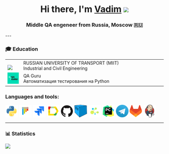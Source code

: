 <h1 align="center">Hi there, I'm <a href="https://daniilshat.ru/" target="_blank">Vadim</a> 
<img src="https://github.com/blackcater/blackcater/raw/main/images/Hi.gif" height="32"/></h1>
<h3 align="center">Middle QA engeneer from Russia, Moscow 🇷🇺</h3>
---

### :mortar_board: Education

<table width="100%" border='0'>
    <tr><td width="10%" valign="bottom"><img src="icons/mephi_logo.jpeg"></td><td valign="middle">RUSSIAN UNIVERSITY OF TRANSPORT (MIIT)</br>Industrial and Civil Engineering</td></tr>
    <tr><td width="10%" valign="bottom"><img src="icons/qa_guru_logo.svg"></td><td valign="middle">QA Guru</br>Автоматизация тестирования на Python</td></tr>
</table>

### Languages and tools:

<img title="Python" src="icons/python.svg" height="40" width="40"/> <img title="Pytest" src="icons/pytest.svg" height="40" width="40"/> <img title="Jira" src="icons/jira.svg" height="40" width="40"/> <img title="Allure Report" src="icons/allure_report.png" height="40" width="40"/> <img title="GitHub" src="icons/github.svg" height="40" width="40"/> <img title="Selenoid" src="icons/selenoid.png" height="40" width="40"/> <img title="Selene" src="icons/selene.png" height="40" width="40"/> <img title="Pycharm" src="icons/pycharm-original.svg" height="40" width="40"/> <img title="Telegram" src="icons/telegram.png" height="40" width="40"/> <img title="GitLab" src="icons/gitlab-original.svg" height="40" width="40"/> <img title="Jenkins" src="icons/jenkins-original.svg" height="40" width="40"/>

---

### 📊 Statistics

![](http://github-profile-summary-cards.vercel.app/api/cards/stats?username=zmamedov&theme=radical)
